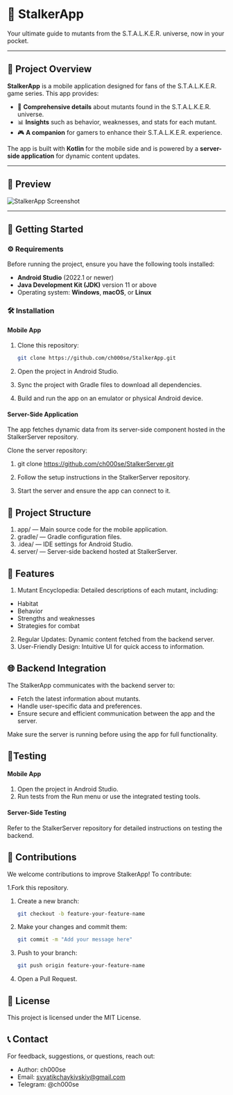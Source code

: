 # 📱 StalkerApp

Your ultimate guide to mutants from the S.T.A.L.K.E.R. universe, now in your pocket.

---

## 📝 Project Overview
**StalkerApp** is a mobile application designed for fans of the S.T.A.L.K.E.R. game series. This app provides:

- 🧟 **Comprehensive details** about mutants found in the S.T.A.L.K.E.R. universe.
- 📊 **Insights** such as behavior, weaknesses, and stats for each mutant.
- 🎮 **A companion** for gamers to enhance their S.T.A.L.K.E.R. experience.

The app is built with **Kotlin** for the mobile side and is powered by a **server-side application** for dynamic content updates.

---

## 📸 Preview
![StalkerApp Screenshot](https://imgur.com/a/7WjNJkb)

---

## 🚀 Getting Started

### ⚙️ Requirements
Before running the project, ensure you have the following tools installed:

- **Android Studio** (2022.1 or newer)
- **Java Development Kit (JDK)** version 11 or above
- Operating system: **Windows**, **macOS**, or **Linux**

### 🛠️ Installation

#### Mobile App
1. Clone this repository:
   ```bash
   git clone https://github.com/ch000se/StalkerApp.git
2. Open the project in Android Studio.

3. Sync the project with Gradle files to download all dependencies.

4. Build and run the app on an emulator or physical Android device.

#### Server-Side Application
The app fetches dynamic data from its server-side component hosted in the StalkerServer repository.

Clone the server repository:

1. git clone https://github.com/ch000se/StalkerServer.git
2. Follow the setup instructions in the StalkerServer repository.

3. Start the server and ensure the app can connect to it.

## 📂 Project Structure
1. app/ — Main source code for the mobile application.
2. gradle/ — Gradle configuration files.
3. .idea/ — IDE settings for Android Studio.
4. server/ — Server-side backend hosted at StalkerServer.

##  🧟 Features
1. Mutant Encyclopedia: Detailed descriptions of each mutant, including:
 - Habitat
 - Behavior
 - Strengths and weaknesses
 - Strategies for combat
2. Regular Updates: Dynamic content fetched from the backend server.
3. User-Friendly Design: Intuitive UI for quick access to information.
   
## 🌐 Backend Integration
The StalkerApp communicates with the backend server to:

- Fetch the latest information about mutants.
- Handle user-specific data and preferences.
- Ensure secure and efficient communication between the app and the server.

Make sure the server is running before using the app for full functionality.

## 🧪Testing
#### Mobile App
1. Open the project in Android Studio.
2. Run tests from the Run menu or use the integrated testing tools.
#### Server-Side Testing
Refer to the StalkerServer repository for detailed instructions on testing the backend.

## 🤝 Contributions
We welcome contributions to improve StalkerApp! To contribute:

1.Fork this repository.

1. Create a new branch:
   ```bash
   git checkout -b feature-your-feature-name

3. Make your changes and commit them:
   ```bash
   git commit -m "Add your message here"

5. Push to your branch:
   ```bash
   git push origin feature-your-feature-name

7. Open a Pull Request.
   
## 📜 License
This project is licensed under the MIT License.

## 📞 Contact
For feedback, suggestions, or questions, reach out:

- Author: ch000se
- Email: svyatikchaykivskiy@gmail.com
- Telegram: @ch000se
